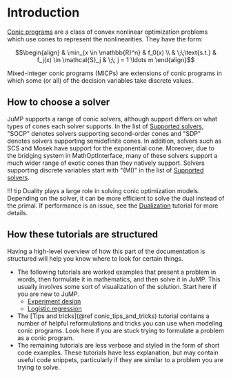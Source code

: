 # Introduction

[Conic programs](https://en.wikipedia.org/wiki/Conic_optimization) are a class
of convex nonlinear optimization problems which use cones to represent the
nonlinearities. They have the form:
```math
\begin{align}
    & \min_{x \in \mathbb{R}^n} & f_0(x) \\
    & \;\;\text{s.t.} & f_j(x) \in \mathcal{S}_j & \;\; j = 1 \ldots m
\end{align}
```

Mixed-integer conic programs (MICPs) are extensions of conic programs in which
some (or all) of the decision variables take discrete values.

## How to choose a solver

JuMP supports a range of conic solvers, although support differs on what types
of cones each solver supports. In the list of [Supported solvers](@ref), "SOCP"
denotes solvers supporting second-order cones and "SDP" denotes solvers
supporting semidefinite cones. In addition, solvers such as SCS and Mosek have
support for the exponential cone. Moreover, due to the bridging system in
MathOptInterface, many of these solvers support a much wider range of exotic
cones than they natively support. Solvers supporting discrete variables start
with "(MI)" in the list of [Supported solvers](@ref).

!!! tip
    Duality plays a large role in solving conic optimization models. Depending
    on the solver, it can be more efficient to solve the dual instead of the
    primal. If performance is an issue, see the [Dualization](@ref) tutorial for
    more details.

## How these tutorials are structured

Having a high-level overview of how this part of the documentation is structured
will help you know where to look for certain things.

 * The following tutorials are worked examples that present a problem in words,
   then formulate it in mathematics, and then solve it in JuMP. This usually
   involves some sort of visualization of the solution. Start here if you are
   new to JuMP.
   * [Experiment design](@ref)
   * [Logistic regression](@ref)
 * The [Tips and tricks](@ref conic_tips_and_tricks) tutorial contains a
   number of helpful reformulations and tricks you can use when modeling
   conic programs. Look here if you are stuck trying to formulate a problem
   as a conic program.
 * The remaining tutorials are less verbose and styled in the form of short code
   examples. These tutorials have less explanation, but may contain useful
   code snippets, particularly if they are similar to a problem you are trying
   to solve.
